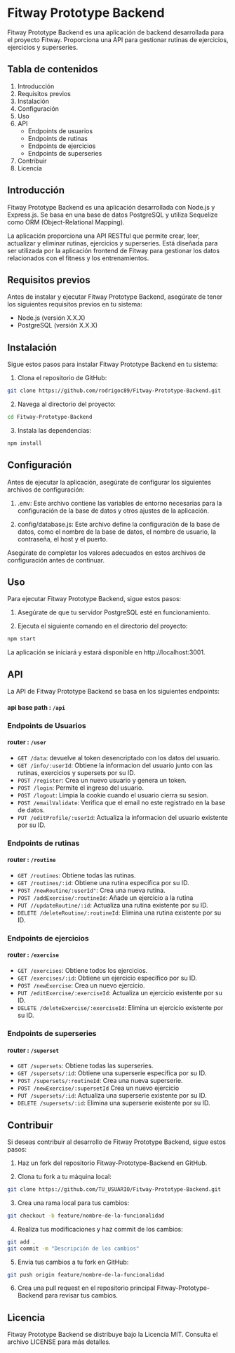 # Fitway Prototype Backend

Fitway Prototype Backend es una aplicación de backend desarrollada para el proyecto Fitway. Proporciona una API para gestionar rutinas de ejercicios, ejercicios y superseries.

## Tabla de contenidos

1. Introducción
2. Requisitos previos
3. Instalación
4. Configuración
5. Uso
6. API
   - Endpoints de usuarios
   - Endpoints de rutinas
   - Endpoints de ejercicios
   - Endpoints de superseries
7. Contribuir
8. Licencia

## Introducción

Fitway Prototype Backend es una aplicación desarrollada con Node.js y Express.js. Se basa en una base de datos PostgreSQL y utiliza Sequelize como ORM (Object-Relational Mapping).

La aplicación proporciona una API RESTful que permite crear, leer, actualizar y eliminar rutinas, ejercicios y superseries. Está diseñada para ser utilizada por la aplicación frontend de Fitway para gestionar los datos relacionados con el fitness y los entrenamientos.

## Requisitos previos

Antes de instalar y ejecutar Fitway Prototype Backend, asegúrate de tener los siguientes requisitos previos en tu sistema:

- Node.js (versión X.X.X)
- PostgreSQL (versión X.X.X)

## Instalación

Sigue estos pasos para instalar Fitway Prototype Backend en tu sistema:

1. Clona el repositorio de GitHub:

```bash
git clone https://github.com/rodrigoc89/Fitway-Prototype-Backend.git
```

2. Navega al directorio del proyecto:

```bash
cd Fitway-Prototype-Backend
```

3. Instala las dependencias:

```bash
npm install
```

## Configuración

Antes de ejecutar la aplicación, asegúrate de configurar los siguientes archivos de configuración:

1. .env: Este archivo contiene las variables de entorno necesarias para la configuración de la base de datos y otros ajustes de la aplicación.

2. config/database.js: Este archivo define la configuración de la base de datos, como el nombre de la base de datos, el nombre de usuario, la contraseña, el host y el puerto.

Asegúrate de completar los valores adecuados en estos archivos de configuración antes de continuar.

## Uso

Para ejecutar Fitway Prototype Backend, sigue estos pasos:

1. Asegúrate de que tu servidor PostgreSQL esté en funcionamiento.

2. Ejecuta el siguiente comando en el directorio del proyecto:

```bash
npm start
```

La aplicación se iniciará y estará disponible en http://localhost:3001.

## API

La API de Fitway Prototype Backend se basa en los siguientes endpoints:

#### api base path : `/api`

### Endpoints de Usuarios

#### router : `/user`

- `GET /data`: devuelve al token desencriptado con los datos del usuario.
- `GET /info/:userId`: Obtiene la informacion del usuario junto con las rutinas, exercicios y supersets por su ID.
- `POST /register`: Crea un nuevo usuario y genera un token.
- `POST /login`: Permite el ingreso del usuario.
- `POST /logout`: Limpia la cookie cuando el usuario cierra su sesion.
- `POST /emailValidate`: Verifica que el email no este registrado en la base de datos.
- `PUT /editProfile/:userId`: Actualiza la informacion del usuario existente por su ID.

### Endpoints de rutinas

#### router : `/routine`

- `GET /routines`: Obtiene todas las rutinas.
- `GET /routines/:id`: Obtiene una rutina específica por su ID.
- `POST /newRoutine/:userId"`: Crea una nueva rutina.
- `POST /addExercise/:routineId`: Añade un ejercicio a la rutina
- `PUT //updateRoutine/:id`: Actualiza una rutina existente por su ID.
- `DELETE /deleteRoutine/:routineId`: Elimina una rutina existente por su ID.

### Endpoints de ejercicios

#### router : `/exercise`

- `GET /exercises`: Obtiene todos los ejercicios.
- `GET /exercises/:id`: Obtiene un ejercicio específico por su ID.
- `POST /newExercise`: Crea un nuevo ejercicio.
- `PUT /editExercise/:exerciseId`: Actualiza un ejercicio existente por su ID.
- `DELETE /deleteExercise/:exerciseId`: Elimina un ejercicio existente por su ID.

### Endpoints de superseries

#### router : `/superset`

- `GET /supersets`: Obtiene todas las superseries.
- `GET /supersets/:id`: Obtiene una superserie específica por su ID.
- `POST /supersets/:routineId`: Crea una nueva superserie.
- `POST /newExercise/:supersetId` Crea un nuevo ejercicio
- `PUT /supersets/:id`: Actualiza una superserie existente por su ID.
- `DELETE /supersets/:id`: Elimina una superserie existente por su ID.

## Contribuir

Si deseas contribuir al desarrollo de Fitway Prototype Backend, sigue estos pasos:

1. Haz un fork del repositorio Fitway-Prototype-Backend en GitHub.

2. Clona tu fork a tu máquina local:

```bash
git clone https://github.com/TU_USUARIO/Fitway-Prototype-Backend.git
```

3. Crea una rama local para tus cambios:

```bash
git checkout -b feature/nombre-de-la-funcionalidad
```

4. Realiza tus modificaciones y haz commit de los cambios:

```bash
git add .
git commit -m "Descripción de los cambios"
```

5. Envía tus cambios a tu fork en GitHub:

```bash
git push origin feature/nombre-de-la-funcionalidad
```

6. Crea una pull request en el repositorio principal Fitway-Prototype-Backend para revisar tus cambios.

## Licencia

Fitway Prototype Backend se distribuye bajo la Licencia MIT. Consulta el archivo LICENSE para más detalles.
